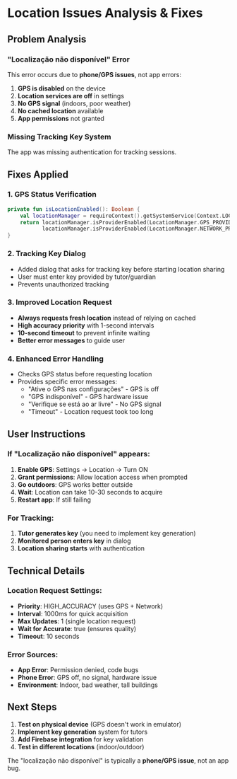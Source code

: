 # Location Issues Analysis & Fixes

## Problem Analysis

### "Localização não disponível" Error
This error occurs due to **phone/GPS issues**, not app errors:

1. **GPS is disabled** on the device
2. **Location services are off** in settings
3. **No GPS signal** (indoors, poor weather)
4. **No cached location** available
5. **App permissions** not granted

### Missing Tracking Key System
The app was missing authentication for tracking sessions.

## Fixes Applied

### 1. GPS Status Verification
```kotlin
private fun isLocationEnabled(): Boolean {
    val locationManager = requireContext().getSystemService(Context.LOCATION_SERVICE) as LocationManager
    return locationManager.isProviderEnabled(LocationManager.GPS_PROVIDER) || 
           locationManager.isProviderEnabled(LocationManager.NETWORK_PROVIDER)
}
```

### 2. Tracking Key Dialog
- Added dialog that asks for tracking key before starting location sharing
- User must enter key provided by tutor/guardian
- Prevents unauthorized tracking

### 3. Improved Location Request
- **Always requests fresh location** instead of relying on cached
- **High accuracy priority** with 1-second intervals
- **10-second timeout** to prevent infinite waiting
- **Better error messages** to guide user

### 4. Enhanced Error Handling
- Checks GPS status before requesting location
- Provides specific error messages:
  - "Ative o GPS nas configurações" - GPS is off
  - "GPS indisponível" - GPS hardware issue
  - "Verifique se está ao ar livre" - No GPS signal
  - "Timeout" - Location request took too long

## User Instructions

### If "Localização não disponível" appears:

1. **Enable GPS**: Settings → Location → Turn ON
2. **Grant permissions**: Allow location access when prompted
3. **Go outdoors**: GPS works better outside
4. **Wait**: Location can take 10-30 seconds to acquire
5. **Restart app**: If still failing

### For Tracking:
1. **Tutor generates key** (you need to implement key generation)
2. **Monitored person enters key** in dialog
3. **Location sharing starts** with authentication

## Technical Details

### Location Request Settings:
- **Priority**: HIGH_ACCURACY (uses GPS + Network)
- **Interval**: 1000ms for quick acquisition
- **Max Updates**: 1 (single location request)
- **Wait for Accurate**: true (ensures quality)
- **Timeout**: 10 seconds

### Error Sources:
- **App Error**: Permission denied, code bugs
- **Phone Error**: GPS off, no signal, hardware issue
- **Environment**: Indoor, bad weather, tall buildings

## Next Steps

1. **Test on physical device** (GPS doesn't work in emulator)
2. **Implement key generation** system for tutors
3. **Add Firebase integration** for key validation
4. **Test in different locations** (indoor/outdoor)

The "localização não disponível" is typically a **phone/GPS issue**, not an app bug.
